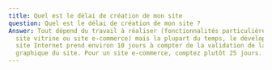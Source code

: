 ```yaml
---
title: Quel est le délai de création de mon site 
question: Quel est le délai de création de mon site ?
Answer: Tout dépend du travail à réaliser (fonctionnalités particulières ou non,
  site vitrine ou site e-commerce) mais la plupart du temps, le développement du
  site Internet prend environ 10 jours à compter de la validation de la maquette
  graphique du site. Pour un site e-commerce, comptez plutôt 25 jours.
---
```


